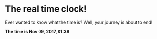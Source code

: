 # The real time clock!

Ever wanted to know what the time is? Well, your journey is about to end!

**The time is Nov 09, 2017, 01:38**